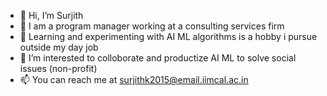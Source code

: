 - 👋 Hi, I’m Surjith
- 👀 I am a program manager working at a consulting services firm
- 🌱 Learning and experimenting with AI ML algorithms is a hobby i pursue outside my day job
- 💞️ I’m interested to colloborate and productize AI ML to solve social issues (non-profit) 
- 📫 You can reach me at surjithk2015@email.iimcal.ac.in

<!---
surjithkm/surjithkm is a ✨ special ✨ repository because its `README.md` (this file) appears on your GitHub profile.
You can click the Preview link to take a look at your changes.
--->
